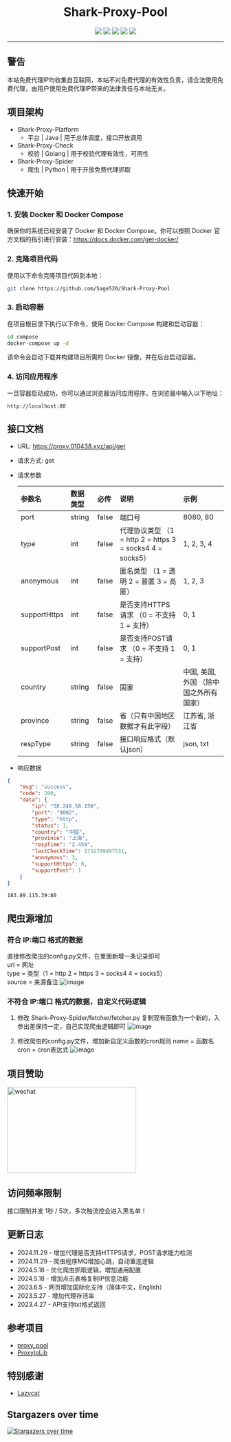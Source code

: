 <div align="center">
<h1 align="center">Shark-Proxy-Pool</h1>
<img src="https://img.shields.io/github/issues/Sage520/Shark-Proxy-Pool?color=8ab803">
<img src="https://img.shields.io/github/stars/Sage520/Shark-Proxy-Pool?color=cda619">
<img src="https://img.shields.io/github/forks/Sage520/Shark-Proxy-Pool?color=e97536">
<img src="https://img.shields.io/github/license/Sage520/Shark-Proxy-Pool?color=ff69b4">
<img src="https://img.shields.io/github/languages/code-size/Sage520/Shark-Proxy-Pool?color=7f2ace">
</div>

***

## 警告
本站免费代理IP均收集自互联网，本站不对免费代理的有效性负责，请合法使用免费代理，由用户使用免费代理IP带来的法律责任与本站无关。

## 项目架构
- Shark-Proxy-Platform
    - 平台 |  Java  | 用于总体调度，接口开放调用
- Shark-Proxy-Check
    - 校验 | Golang | 用于校验代理有效性，可用性
- Shark-Proxy-Spider
    - 爬虫 | Python | 用于开放免费代理抓取

## 快速开始
### 1. 安装 Docker 和 Docker Compose
确保你的系统已经安装了 Docker 和 Docker Compose。你可以按照 Docker 官方文档的指引进行安装：https://docs.docker.com/get-docker/

### 2. 克隆项目代码
使用以下命令克隆项目代码到本地：
```bash
git clone https://github.com/Sage520/Shark-Proxy-Pool
```

### 3. 启动容器
在项目根目录下执行以下命令，使用 Docker Compose 构建和启动容器：
```bash
cd compose
docker-compose up -d
```

该命令会自动下载并构建项目所需的 Docker 镜像，并在后台启动容器。

### 4. 访问应用程序
一旦容器启动成功，你可以通过浏览器访问应用程序。在浏览器中输入以下地址：
```
http://localhost:80
```

## 接口文档
* URL: https://proxy.010438.xyz/api/get
* 请求方式: get
* 请求参数

  | 参数名 | 数据类型 | 必传 | 说明 | 示例 |
  | :---|:---| :---| :--- | :--- |
  |port|string|false|端口号|8080, 80|
  |type|int|false|代理协议类型 （1 = http 2 = https 3 = socks4 4 = socks5）|1, 2, 3, 4|
  |anonymous|int|false|匿名类型 （1 = 透明 2 = 普匿 3 = 高匿）|1, 2, 3|
  |supportHttps|int|false|是否支持HTTPS请求 （0 = 不支持 1 = 支持）|0, 1|
  |supportPost|int|false|是否支持POST请求 （0 = 不支持 1 = 支持）|0, 1|
  |country|string|false|国家|中国, 美国, 外国 （除中国之外所有国家）|
  |province|string|false|省（只有中国地区数据才有此字段）|江苏省, 浙江省|
  |respType|string|false|接口响应格式（默认json）|json, txt|

* 响应数据
```json
{
    "msg": "success",
    "code": 200,
    "data": {
        "ip": "58.246.58.150",
        "port": "9002",
        "type": "http",
        "status": 1,
        "country": "中国",
        "province": "上海",
        "respTime": "2.459",
        "lastCheckTime": 1732789497531,
        "anonymous": 3,
        "supportHttps": 0,
        "supportPost": 1
    }
}
```

``` text
183.89.115.39:80
```

## 爬虫源增加
### 符合 IP:端口 格式的数据
直接修改爬虫的config.py文件，在里面新增一条记录即可  
url = 网址  
type = 类型（1 = http 2 = https 3 = socks4 4 = socks5）  
source = 来源备注
![image](./images/spider-add-1.png)

### 不符合 IP:端口 格式的数据，自定义代码逻辑
1. 修改 Shark-Proxy-Spider/fetcher/fetcher.py 复制现有函数为一个新的，入参出差保持一定，自己实现爬虫逻辑即可
![image](./images/spider-add-2.png)

2. 修改爬虫的config.py文件，增加新自定义函数的cron规则
name = 函数名
cron = cron表达式
![image](./images/spider-add-3.png)

## 项目赞助
<img src="./images/money-wechat.jpg" alt="wechat" title="wechat" width="300" height="200">

## 访问频率限制
接口限制并发 1秒 / 5次，多次触流控会进入黑名单！

## 更新日志
- 2024.11.29 - 增加代理是否支持HTTPS请求，POST请求能力检测
- 2024.11.29 - 爬虫程序MQ增加心跳，自动重连逻辑
- 2024.5.18 - 优化爬虫抓取逻辑，增加通用配置
- 2024.5.18 - 增加点击表格复制IP信息功能
- 2023.6.5 - 网页增加国际化支持（简体中文，English）
- 2023.5.27 - 增加代理存活率
- 2023.4.27 - API支持txt格式返回

## 参考项目
- [proxy_pool](https://github.com/jhao104/proxy_pool)
- [ProxyIpLib](https://github.com/jiangxianli/ProxyIpLib)

## 特别感谢
- [Lazycat](https://github.com/1054711110)

## Stargazers over time
[![Stargazers over time](https://starchart.cc/Sage520/Shark-Proxy-Pool.svg?variant=adaptive)](https://starchart.cc/Sage520/Shark-Proxy-Pool)
